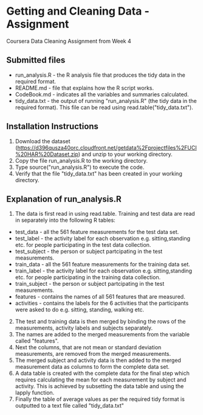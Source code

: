 # Getting and Cleaning Data - Assignment
Coursera Data Cleaning Assignment from Week 4

## Submitted files
* run_analysis.R - the R analysis file that produces the tidy data in the required format.
* README.md - file that explains how the R script works.
* CodeBook.md - indicates all the variables and summaries calculated.
* tidy_data.txt - the output of running "run_analysis.R" (the tidy data in the required format). This file can be read using read.table("tidy_data.txt").

## Installation Instructions
1. Download the dataset (https://d396qusza40orc.cloudfront.net/getdata%2Fprojectfiles%2FUCI%20HAR%20Dataset.zip) and unzip to your working directory.
2. Copy the file run_analysis.R to the working directory.
3. Type source("run_analysis.R") to execute the code.
4. Verify that the file "tidy_data.txt" has been created in your working directory.

## Explanation of run_analysis.R
1. The data is first read in using read.table. Training and test data are read in separately into the following R tables:
  * test_data - all the 561 feature measurements for the test data set.
  * test_label - the activity label for each observation e.g. sitting,standing etc. for people participating in the test data collection.
  * test_subject - the person or subject partcipating in the test measurements.
  * train_data - all the 561 feature measurements for the training data set.
  * train_label - the activity label for each observation e.g. sitting,standing etc. for people participating in the training data collection.
  * train_subject - the person or subject partcipating in the test measurements.
  * features - contains the names of all 561 features that are measured.
  * activities - contains the labels for the 6 activities that the participants were asked to do e.g. sitting, standing, walking etc.
2. The test and training data is then merged by binding the rows of the measurements, activity labels and subjects separately.
3. The names are added to the merged measurements from the variable called "features".
4. Next the columns, that are not mean or standard deviation measurements, are removed from the merged measurements.
5. The merged subject and activity data is then added to the merged measurement data as columns to form the complete data set.
6. A data table is created with the complete data for the final step which requires calculating the mean for each measurement by subject and activity. This is achieved by subsetting the data table and using the lapply function.
7. Finally the table of average values as per the required tidy format is outputted to a text file called "tidy_data.txt"
